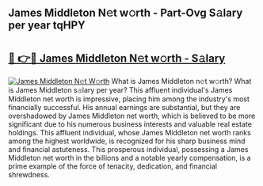 ## James Middleton N𝚎t w𝚘rth - Part-Ovg S𝚊lary per year tqHPY

# <h2><a href="http://gc47mtq.nevu.top/?p=James+Middleton">🔗 👉🔴 James Middleton N𝚎t w𝚘rth - S𝚊lary</a></h2>

[![James Middleton N𝚎t W𝚘rth](https://i.imgur.com/Oavwk0R.jpeg)](http://gc47mtq.nevu.top/?p=James+Middleton)
What is James Middleton n𝚎t w𝚘rth? What is James Middleton s𝚊lary per year?
This affluent individual's James Middleton net worth is impressive, placing him among the industry's most financially successful. His annual earnings are substantial, but they are overshadowed by James Middleton net worth, which is believed to be more significant due to his numerous business interests and valuable real estate holdings. This affluent individual, whose James Middleton net worth ranks among the highest worldwide, is recognized for his sharp business mind and financial astuteness. This prosperous individual, possessing a James Middleton net worth in the billions and a notable yearly compensation, is a prime example of the force of tenacity, dedication, and financial shrewdness.
